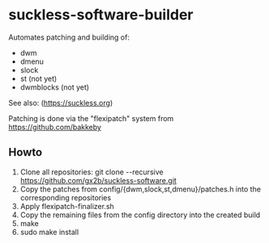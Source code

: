 # suckless-software-builder
Automates patching and building of:
  - dwm
  - dmenu
  - slock
  - st (not yet)
  - dwmblocks (not yet)

See also: (https://suckless.org)
 
Patching is done via the "flexipatch" system from https://github.com/bakkeby

## Howto

1. Clone all repositories: git clone --recursive https://github.com/gx2b/suckless-software.git
2. Copy the patches from config/{dwm,slock,st,dmenu}/patches.h into the corresponding repositories
3. Apply flexipatch-finalizer.sh
4. Copy the remaining files from the config directory into the created build
5. make
6. sudo make install




